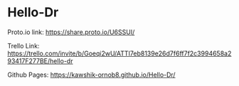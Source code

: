 # Hello-Dr


Proto.io link:
https://share.proto.io/U6SSUI/

Trello Link:
https://trello.com/invite/b/Goeqi2wU/ATTI7eb8139e26d7f6ff7f2c3994658a293417F277BE/hello-dr

Github Pages:
https://kawshik-ornob8.github.io/Hello-Dr/
